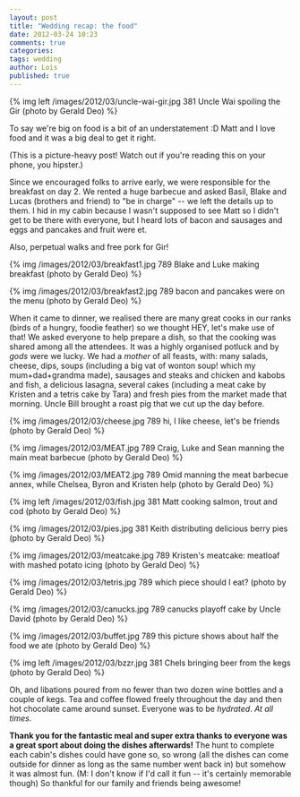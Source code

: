 ```yaml
---
layout: post
title: "Wedding recap: the food"
date: 2012-03-24 10:23
comments: true
categories: 
tags: wedding
author: Lois
published: true
---
```


{% img left /images/2012/03/uncle-wai-gir.jpg 381 Uncle Wai spoiling the Gir (photo by Gerald Deo) %}

To say we're big on food is a bit of an understatement :D Matt and I love food and it was a big deal to get it right.

(This is a picture-heavy post! Watch out if you're reading this on your phone, you hipster.)

<!--more-->

Since we encouraged folks to arrive early, we were responsible for the breakfast on day 2. We rented a huge barbecue and asked Basil, Blake and Lucas (brothers and friend) to "be in charge" -- we left the details up to them. I hid in my cabin because I wasn't supposed to see Matt so I didn't get to be there with everyone, but I heard lots of bacon and sausages and eggs and pancakes and fruit were et. 

Also, perpetual walks and free pork for Gir!

{% img /images/2012/03/breakfast1.jpg 789 Blake and Luke making breakfast (photo by Gerald Deo) %}

{% img /images/2012/03/breakfast2.jpg 789 bacon and pancakes were on the menu (photo by Gerald Deo) %}

When it came to dinner, we realised there are many great cooks in our ranks (birds of a hungry, foodie feather) so we thought HEY, let's make use of that! We asked everyone to help prepare a dish, so that the cooking was shared among all the attendees. It was a highly organised potluck and by *gods* were we lucky. We had a *mother* of all feasts, with: many salads, cheese, dips, soups (including a big vat of wonton soup! which my mum+dad+grandma made), sausages and steaks and chicken and kabobs and fish, a delicious lasagna, several cakes (including a meat cake by Kristen and a tetris cake by Tara) and fresh pies from the market made that morning. Uncle Bill brought a roast pig that we cut up the day before.

{% img /images/2012/03/cheese.jpg 789 hi, I like cheese, let's be friends (photo by Gerald Deo) %}

{% img /images/2012/03/MEAT.jpg 789 Craig, Luke and Sean manning the main meat barbecue (photo by Gerald Deo) %}

{% img /images/2012/03/MEAT2.jpg 789 Omid manning the meat barbecue annex, while Chelsea, Byron and Kristen help (photo by Gerald Deo) %}

{% img left /images/2012/03/fish.jpg 381 Matt cooking salmon, trout and cod (photo by Gerald Deo) %}

{% img /images/2012/03/pies.jpg 381 Keith distributing delicious berry pies (photo by Gerald Deo) %}

{% img /images/2012/03/meatcake.jpg 789 Kristen's meatcake: meatloaf with mashed potato icing (photo by Gerald Deo) %}

{% img /images/2012/03/tetris.jpg 789 which piece should I eat? (photo by Gerald Deo) %}

{% img /images/2012/03/canucks.jpg 789 canucks playoff cake by Uncle David (photo by Gerald Deo) %}

{% img /images/2012/03/buffet.jpg 789 this picture shows about half the food we ate (photo by Gerald Deo) %}

{% img left /images/2012/03/bzzr.jpg 381 Chels bringing beer from the kegs (photo by Gerald Deo) %}

Oh, and libations poured from no fewer than two dozen wine bottles and a couple of kegs. Tea and coffee flowed freely throughout the day and then hot chocolate came around sunset. Everyone was to be *hydrated*. *At all times.*

**Thank you for the fantastic meal and super extra thanks to everyone was a great sport about doing the dishes afterwards!** The hunt to complete each cabin's dishes could have gone so, so wrong (all the dishes can come outside for dinner as long as the same number went back in) but somehow it was almost fun. (M: I don't know if I'd call it fun -- it's certainly memorable though) So thankful for our family and friends being awesome!